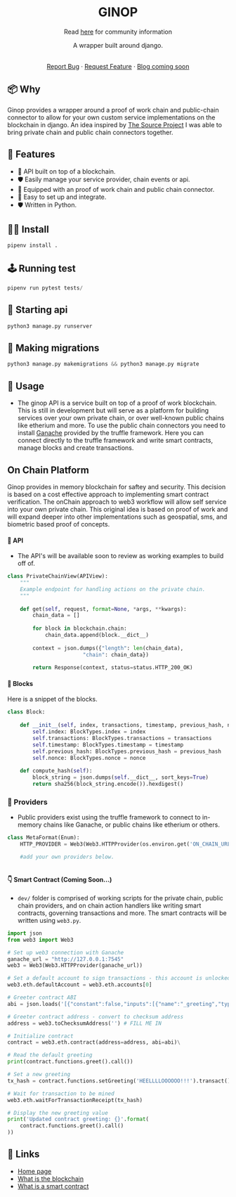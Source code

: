 <h1 align="center">GINOP</h1>

<p align="center">Read <a href="https://usesource.app">here</a> for community information</p>

</p>

<div align="center">
A wrapper built around django. 
</div>

  <p align="center">
  <br/>
    <a href="https://github.com/cloudguruab/ginop/issues">Report Bug</a>
    ·
    <a href="https://github.com/cloudguruab/ginop/discussions">Request Feature</a>
    ·
    <a href="https://github.com/cloudguruab/ginop/">Blog coming soon</a>
  </p>
  
## 📦 Why
Ginop provides a wrapper around a proof of work chain and public-chain connector to allow for your own custom service implementations on the blockchain in django. An idea inspired by <a href="https://github.com/usesource/">The Source Project</a> I was able to bring private chain and public chain connectors together. 

## 💅 Features

- 🚀 API built on top of a blockchain.
- 🛡 Easily manage your service provider, chain events or api.
- 🚀 Equipped with an proof of work chain and public chain connector.
- 🚀 Easy to set up and integrate. 
- 🛡 Written in Python.


## 👨‍💻 Install

```bash
pipenv install .
```

## 🕹️ Running test

```python
pipenv run pytest tests/
```

## 🧃 Starting api

```python
python3 manage.py runserver
```

## 📵 Making migrations

```python
python3 manage.py makemigrations && python3 manage.py migrate
```


## 🔨 Usage

- The ginop API is a service built on top of a proof of work blockchain. This is still in development but will serve as a platform for building services over your own private chain, or over well-known public chains like etherium and more. To use the public chain connectors you need to install [Ganache](https://trufflesuite.com/docs/ganache/overview) provided by the truffle framework. Here you can connect directly to the truffle framework and write smart contracts, manage blocks and create transactions. 

## On Chain Platform 
Ginop provides in memory blockchain for saftey and security. This decision is based on a cost effective approach to implementing smart contract verification. The onChain approach to web3 workflow will allow self service into your own private chain. This original idea is based on proof of work and will expand deeper into other implementations such as geospatial, sms, and biometric based proof of concepts.

#### 📱 API

- The API's will be available soon to review as working examples to build off of.

```python
class PrivateChainView(APIView):
    """
    Example endpoint for handling actions on the private chain.
    """
        
    def get(self, request, format=None, *args, **kwargs):
        chain_data = []
        
        for block in blockchain.chain:
            chain_data.append(block.__dict__)
        
        context = json.dumps({"length": len(chain_data),
                        "chain": chain_data})
        
        return Response(context, status=status.HTTP_200_OK)
```

#### 🦄 Blocks

Here is a snippet of the blocks.

```python
class Block:
    
    def __init__(self, index, transactions, timestamp, previous_hash, nonce=0):
        self.index: BlockTypes.index = index
        self.transactions: BlockTypes.transactions = transactions
        self.timestamp: BlockTypes.timestamp = timestamp
        self.previous_hash: BlockTypes.previous_hash = previous_hash
        self.nonce: BlockTypes.nonce = nonce
    
    def compute_hash(self):
        block_string = json.dumps(self.__dict__, sort_keys=True)
        return sha256(block_string.encode()).hexdigest()
```

### 🧠 Providers

- Public providers exist using the truffle framework to connect to in-memory chains like Ganache, or public chains like etherium or others.

```python
class MetaFormat(Enum):
    HTTP_PROVIDER = Web3(Web3.HTTPProvider(os.environ.get('ON_CHAIN_URL')))

    #add your own providers below.
  
```

#### 👇 Smart Contract (Coming Soon...)

- `dev/` folder is comprised of working scripts for the private chain, public chain providers, and on chain action handlers like writing smart contracts, governing transactions and more. The smart contracts will be written using `web3.py`.

```python
import json
from web3 import Web3

# Set up web3 connection with Ganache
ganache_url = "http://127.0.0.1:7545"
web3 = Web3(Web3.HTTPProvider(ganache_url))

# Set a default account to sign transactions - this account is unlocked with Ganache
web3.eth.defaultAccount = web3.eth.accounts[0]

# Greeter contract ABI
abi = json.loads('[{"constant":false,"inputs":[{"name":"_greeting","type":"string"}],"name":"setGreeting","outputs":[],"payable":false,"stateMutability":"nonpayable","type":"function"},{"constant":true,"inputs":[],"name":"greet","outputs":[{"name":"","type":"string"}],"payable":false,"stateMutability":"view","type":"function"},{"constant":true,"inputs":[],"name":"greeting","outputs":[{"name":"","type":"string"}],"payable":false,"stateMutability":"view","type":"function"},{"inputs":[],"payable":false,"stateMutability":"nonpayable","type":"constructor"}]')

# Greeter contract address - convert to checksum address
address = web3.toChecksumAddress('') # FILL ME IN

# Initialize contract
contract = web3.eth.contract(address=address, abi=abi)\

# Read the default greeting
print(contract.functions.greet().call())

# Set a new greeting
tx_hash = contract.functions.setGreeting('HEELLLLOOOOOO!!!').transact()

# Wait for transaction to be mined
web3.eth.waitForTransactionReceipt(tx_hash)

# Display the new greeting value
print('Updated contract greeting: {}'.format(
    contract.functions.greet().call()
))
```

## 🔗 Links
- [Home page](https://usesource.app/)
- [What is the blockchain](https://kauri.io/#communities/Getting%20started%20with%20dapp%20development/blockchain-explained/)
- [What is a smart contract](https://kauri.io/#collections/Ethereum%20101/ethereum-101-part-5-the-smart-contract/)

